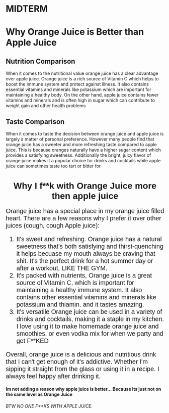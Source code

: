 # MIDTERM

<!DOCTYPE html>
<html>
  </head>
  <body>
    <h1>Why Orange Juice is Better than Apple Juice</h1>
    <h2>Nutrition Comparison</h2>
    <p>When it comes to the nutritional value orange juice has a clear advantage over apple juice. Orange juice is a rich source of Vitamin C which helps to boost the immune system and protect against illness. It also contains essential vitamins and minerals like potassium which are important for maintaining a healthy body. On the other hand, apple juice contains fewer vitamins and minerals and is often high in sugar which can contribute to weight gain and other health problems</p>
    <h2>Taste Comparison</h2>
    <p>When it comes to taste the decision between orange juice and apple juice is largely a matter of personal preference. However many people find that orange juice has a sweeter and more refreshing taste compared to apple juice. This is because oranges naturally have a higher sugar content which provides a satisfying sweetness. Additionally the bright, juicy flavor of orange juice makes it a popular choice for drinks and cocktails while apple juice can sometimes taste too tart or bitter for
      
       
  </head>
  <body>
    <h1 style="font-family: sans-serif; text-align: center;">Why I f**k with Orange Juice more then apple juice</h1>
    <p style="font-family: sans-serif; font-size: 20px;">Orange juice has a special place in my orange juice filled heart. There are a few reasons why I prefer it over other juices (cough, cough Apple juice):</p>
    <ol style="font-family: sans-serif; font-size: 20px;">
      <li>It's sweet and refreshing. Orange juice has a natural sweetness that's both satisfying and thirst-quenching it helps becuase my mouth always be craving that shit. It's the perfect drink for a hot summer day or after a workout, LIKE THE GYM.</li>
      <li>It's packed with nutrients, Orange juice is a great source of Vitamin C, which is important for maintaining a healthy immune system. It also contains other essential vitamins and minerals like potassium and thiamin. and it tastes amazing.</li>
      <li>It's versatile Orange juice can be used in a variety of drinks and cocktails, making it a staple in my kitchen. I love using it to make homemade orange juice and smoothies. or even vodka mix for when we party and get F**KED</li>
    </ol>
    <p style="font-family: sans-serif; font-size: 20px;">Overall, orange juice is a delicious and nutritious drink that I can't get enough of it's addictive. Whether I'm sipping it straight from the glass or using it in a recipe. I always feel happy after drinking it.</p>
  </body>
</html>
<head>
  <h4>Im not adding a reason why apple juice is better... Because its just not on the same level as Orange Juice</h4>
  <h6>BTW NO ONE F**KS WITH APPLE JUICE.</h6>
